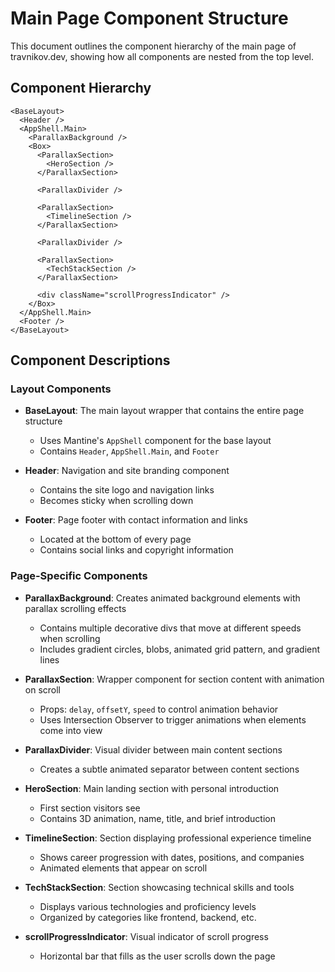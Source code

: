 # Main Page Component Structure

This document outlines the component hierarchy of the main page of travnikov.dev, showing how all components are nested from the top level.

## Component Hierarchy

```
<BaseLayout>
  <Header />
  <AppShell.Main>
    <ParallaxBackground />
    <Box>
      <ParallaxSection>
        <HeroSection />
      </ParallaxSection>
      
      <ParallaxDivider />
      
      <ParallaxSection>
        <TimelineSection />
      </ParallaxSection>
      
      <ParallaxDivider />
      
      <ParallaxSection>
        <TechStackSection />
      </ParallaxSection>
      
      <div className="scrollProgressIndicator" />
    </Box>
  </AppShell.Main>
  <Footer />
</BaseLayout>
```

## Component Descriptions

### Layout Components

- **BaseLayout**: The main layout wrapper that contains the entire page structure
  - Uses Mantine's `AppShell` component for the base layout
  - Contains `Header`, `AppShell.Main`, and `Footer`

- **Header**: Navigation and site branding component
  - Contains the site logo and navigation links
  - Becomes sticky when scrolling down

- **Footer**: Page footer with contact information and links
  - Located at the bottom of every page
  - Contains social links and copyright information

### Page-Specific Components

- **ParallaxBackground**: Creates animated background elements with parallax scrolling effects
  - Contains multiple decorative divs that move at different speeds when scrolling
  - Includes gradient circles, blobs, animated grid pattern, and gradient lines

- **ParallaxSection**: Wrapper component for section content with animation on scroll
  - Props: `delay`, `offsetY`, `speed` to control animation behavior
  - Uses Intersection Observer to trigger animations when elements come into view

- **ParallaxDivider**: Visual divider between main content sections
  - Creates a subtle animated separator between content sections

- **HeroSection**: Main landing section with personal introduction
  - First section visitors see
  - Contains 3D animation, name, title, and brief introduction

- **TimelineSection**: Section displaying professional experience timeline
  - Shows career progression with dates, positions, and companies
  - Animated elements that appear on scroll

- **TechStackSection**: Section showcasing technical skills and tools
  - Displays various technologies and proficiency levels
  - Organized by categories like frontend, backend, etc.

- **scrollProgressIndicator**: Visual indicator of scroll progress
  - Horizontal bar that fills as the user scrolls down the page